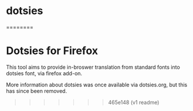 # dotsies


========
# Dotsies for Firefox

This tool aims to provide in-broswer translation from standard fonts into dotsies font, via firefox add-on. 

More information about dotsies was once available via dotsies.org, but this has since been removed. 


>>>>>>> 465e148 (v1 readme)
